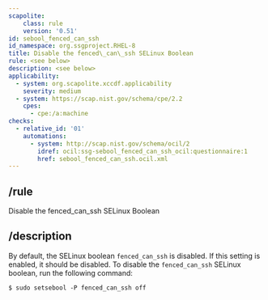 ```yaml
---
scapolite:
    class: rule
    version: '0.51'
id: sebool_fenced_can_ssh
id_namespace: org.ssgproject.RHEL-8
title: Disable the fenced\_can\_ssh SELinux Boolean
rule: <see below>
description: <see below>
applicability:
  - system: org.scapolite.xccdf.applicability
    severity: medium
  - system: https://scap.nist.gov/schema/cpe/2.2
    cpes:
      - cpe:/a:machine
checks:
  - relative_id: '01'
    automations:
      - system: http://scap.nist.gov/schema/ocil/2
        idref: ocil:ssg-sebool_fenced_can_ssh_ocil:questionnaire:1
        href: sebool_fenced_can_ssh.ocil.xml
---
```



## /rule

Disable the fenced\_can\_ssh SELinux Boolean

## /description

By
default, the SELinux boolean `fenced_can_ssh` is disabled. If this
setting is enabled, it should be disabled. To disable the
`fenced_can_ssh` SELinux boolean, run the following command:

``` 
$ sudo setsebool -P fenced_can_ssh off
```
